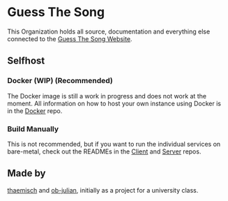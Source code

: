 # Guess The Song
This Organization holds all source, documentation and everything else connected to the [Guess The Song Website](https://gts.thaemisch.com).

## Selfhost
### Docker (WIP) (Recommended)
The Docker image is still a work in progress and does not work at the moment.
All information on how to host your own instance using Docker is in the [Docker](https://github.com/Guess-The-Song/docker) repo.

### Build Manually
This is not recommended, but if you want to run the individual services on bare-metal, check out the READMEs in the [Client](https://github.com/Guess-The-Song/client) and [Server](https://github.com/Guess-The-Song/server) repos.

## Made by
[thaemisch](https://github.com/thaemisch) and [ob-julian](https://github.com/ob-julian), initially as a project for a university class.

